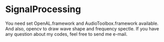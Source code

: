 # SignalProcessing

You need set OpenAL.framework and AudioToolbox.framework available. And also, opencv to draw wave shape and frequency spectle.
If you have any question about my codes, feel free to send me e-mail.
